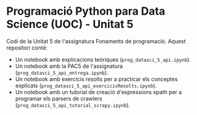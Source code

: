 # Programació Python para Data Science (UOC) - Unitat 5

Codi de la Unitat 5 de l'assignatura Fonaments de programació. Aquest repositori conté:

* Un notebook amb explicacions teòriques (`prog_datasci_5_api.ipynb`).
* Un notebook amb la PAC5 de l'assignatura (`prog_datasci_5_api_entrega.ipynb`).
* Un notebook amb exercicis resolts per a practicar els conceptes explicats (`prog_datasci_5_api_exercicisResolts.ipynb`).
* Un notebook amb un tutorial de creació d'expressions xpath per a programar els parsers de crawlers (`prog_datasci_5_api_tutorial_scrapy.ipynb`).

